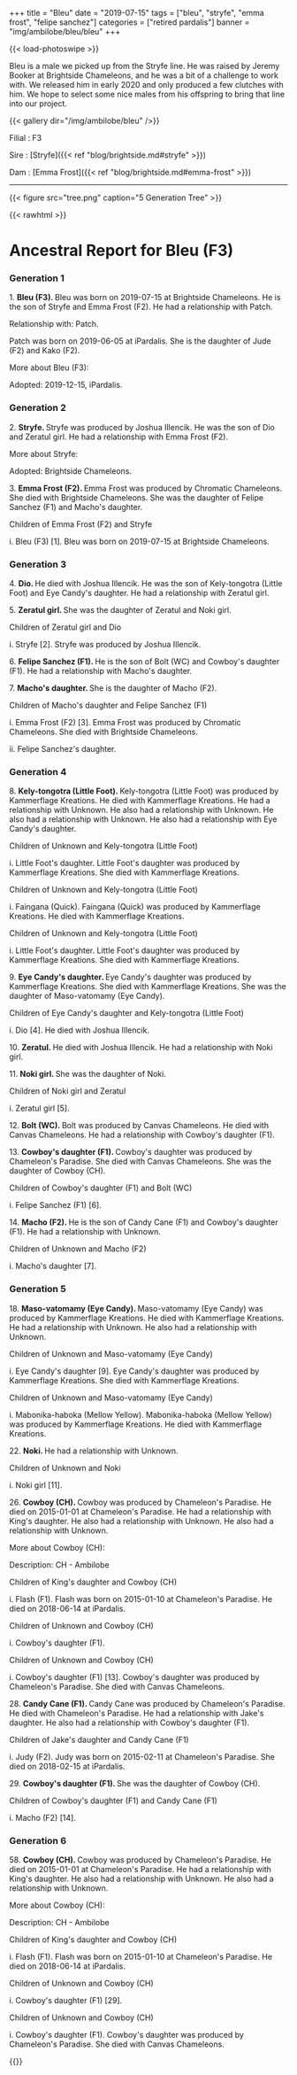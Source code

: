 +++
title = "Bleu"
date = "2019-07-15"
tags = ["bleu", "stryfe", "emma frost", "felipe sanchez"]
categories = ["retired pardalis"]
banner = "img/ambilobe/bleu/bleu"
+++

{{< load-photoswipe >}}

Bleu is a male we picked up from the Stryfe line. He was raised by Jeremy Booker at Brightside Chameleons, and he was a bit of a challenge to work with. We released him in early 2020 and only produced a few clutches with him. We hope to select some nice males from his offspring to bring that line into our project.

{{< gallery dir="/img/ambilobe/bleu" />}}

Filial
: F3

Sire
: [Stryfe]({{< ref "blog/brightside.md#stryfe" >}})

Dam
: [Emma Frost]({{< ref "blog/brightside.md#emma-frost" >}})

---

{{< figure src="tree.png" caption="5 Generation Tree" >}}

{{< rawhtml >}}
  <div id="grampstextdoc">
    <div id="header">
      <h1>Ancestral Report for Bleu (F3)</h1>
    </div>
    <h3>Generation 1</h3>
    <img align="right" alt="" border="0" src="isbleu.jpg" />
    <p>1. <strong>Bleu (F3). </strong>Bleu was born on 2019-07-15 at Brightside Chameleons.  He is the son of Stryfe and Emma Frost (F2). He had a relationship with Patch. </p>
    <p />Relationship with: Patch.</p>
    <p>Patch was born on 2019-06-05 at iPardalis.  She is the daughter of Jude (F2) and Kako (F2). </p>
    <p>More about Bleu (F3):</p>
    <p>Adopted: 2019-12-15, iPardalis.  </p>
    <h3>Generation 2</h3>
    <img align="right" alt="" border="0" src="isstryfe.jpg" />
    <p>2. <strong>Stryfe. </strong>Stryfe was produced by Joshua Illencik.  He was the son of Dio and Zeratul girl. He had a relationship with Emma Frost (F2). </p>
    <p>More about Stryfe:</p>
    <p>Adopted: Brightside Chameleons.  </p>
    <p>3. <strong>Emma Frost (F2). </strong>Emma Frost was produced by Chromatic Chameleons.  She died with Brightside Chameleons.  She was the daughter of Felipe Sanchez (F1) and Macho's daughter. </p>
    <p>Children of Emma Frost (F2) and Stryfe</p>
    <p>i. Bleu (F3) [1]. Bleu was born on 2019-07-15 at Brightside Chameleons.  </p>
    <h3>Generation 3</h3>
    <img align="right" alt="" border="0" src="isdio.jpg" />
    <p>4. <strong>Dio. </strong>He died with Joshua Illencik.  He was the son of Kely-tongotra (Little Foot) and Eye Candy's daughter. He had a relationship with Zeratul girl. </p>
    <p>5. <strong>Zeratul girl. </strong>She was the daughter of Zeratul and Noki girl. </p>
    <p>Children of Zeratul girl and Dio</p>
    <p>i. Stryfe [2]. Stryfe was produced by Joshua Illencik.  </p>
    <img align="right" alt="" border="0" src="isfelipe.jpg" />
    <p>6. <strong>Felipe Sanchez (F1). </strong>He is the son of Bolt (WC) and Cowboy's daughter (F1). He had a relationship with Macho's daughter. </p>
    <p>7. <strong>Macho's daughter. </strong>She is the daughter of Macho (F2). </p>
    <p>Children of Macho's daughter and Felipe Sanchez (F1)</p>
    <p>i. Emma Frost (F2) [3]. Emma Frost was produced by Chromatic Chameleons.  She died with Brightside Chameleons.  </p>
    <p>ii. Felipe Sanchez's daughter. </p>
    <h3>Generation 4</h3>
    <img align="right" alt="" border="0" src="is67305517_409741402974100_605981746156011520_n.jpg" />
    <p>8. <strong>Kely-tongotra (Little Foot). </strong>Kely-tongotra (Little Foot) was produced by Kammerflage Kreations.  He died with Kammerflage Kreations.  He had a relationship with Unknown. He also had a relationship with Unknown. He also had a relationship with Unknown. He also had a relationship with Eye Candy's daughter. </p>
    <p>Children of Unknown and Kely-tongotra (Little Foot)</p>
    <p>i. Little Foot's daughter. Little Foot's daughter was produced by Kammerflage Kreations.  She died with Kammerflage Kreations.  </p>
    <p>Children of Unknown and Kely-tongotra (Little Foot)</p>
    <p>i. Faingana (Quick). Faingana (Quick) was produced by Kammerflage Kreations.  He died with Kammerflage Kreations.  </p>
    <p>Children of Unknown and Kely-tongotra (Little Foot)</p>
    <p>i. Little Foot's daughter. Little Foot's daughter was produced by Kammerflage Kreations.  She died with Kammerflage Kreations.  </p>
    <p>9. <strong>Eye Candy's daughter. </strong>Eye Candy's daughter was produced by Kammerflage Kreations.  She died with Kammerflage Kreations.  She was the daughter of Maso-vatomamy (Eye Candy). </p>
    <p>Children of Eye Candy's daughter and Kely-tongotra (Little Foot)</p>
    <p>i. Dio [4]. He died with Joshua Illencik.  </p>
    <img align="right" alt="" border="0" src="iszeratul.jpg" />
    <p>10. <strong>Zeratul. </strong>He died with Joshua Illencik.  He had a relationship with Noki girl. </p>
    <p>11. <strong>Noki girl. </strong>She was the daughter of Noki. </p>
    <p>Children of Noki girl and Zeratul</p>
    <p>i. Zeratul girl [5]. </p>
    <img align="right" alt="" border="0" src="isbolt.jpg" />
    <p>12. <strong>Bolt (WC). </strong>Bolt was produced by Canvas Chameleons.  He died with Canvas Chameleons.  He had a relationship with Cowboy's daughter (F1). </p>
    <p>13. <strong>Cowboy's daughter (F1). </strong>Cowboy's daughter was produced by Chameleon's Paradise.  She died with Canvas Chameleons.  She was the daughter of Cowboy (CH). </p>
    <p>Children of Cowboy's daughter (F1) and Bolt (WC)</p>
    <p>i. Felipe Sanchez (F1) [6]. </p>
    <img align="right" alt="" border="0" src="ismacho.jpg" />
    <p>14. <strong>Macho (F2). </strong>He is the son of Candy Cane (F1) and Cowboy's daughter (F1). He had a relationship with Unknown. </p>
    <p>Children of Unknown and Macho (F2)</p>
    <p>i. Macho's daughter [7]. </p>
    <h3>Generation 5</h3>
    <img align="right" alt="" border="0" src="iseyecandy.jpg" />
    <p>18. <strong>Maso-vatomamy (Eye Candy). </strong>Maso-vatomamy (Eye Candy) was produced by Kammerflage Kreations.  He died with Kammerflage Kreations.  He had a relationship with Unknown. He also had a relationship with Unknown. </p>
    <p>Children of Unknown and Maso-vatomamy (Eye Candy)</p>
    <p>i. Eye Candy's daughter [9]. Eye Candy's daughter was produced by Kammerflage Kreations.  She died with Kammerflage Kreations.  </p>
    <p>Children of Unknown and Maso-vatomamy (Eye Candy)</p>
    <p>i. Mabonika-haboka (Mellow Yellow). Mabonika-haboka (Mellow Yellow) was produced by Kammerflage Kreations.  He died with Kammerflage Kreations.  </p>
    <img align="right" alt="" border="0" src="isnoki.jpg" />
    <p>22. <strong>Noki. </strong>He had a relationship with Unknown. </p>
    <p>Children of Unknown and Noki</p>
    <p>i. Noki girl [11]. </p>
    <img align="right" alt="" border="0" src="isCowboy.jpg" />
    <p>26. <strong>Cowboy (CH). </strong>Cowboy was produced by Chameleon's Paradise.  He died on 2015-01-01 at Chameleon's Paradise.  He had a relationship with King's daughter. He also had a relationship with Unknown. He also had a relationship with Unknown. </p>
    <p>More about Cowboy (CH):</p>
    <p>Description: CH - Ambilobe</p>
    <p>Children of King's daughter and Cowboy (CH)</p>
    <p>i. Flash (F1). Flash was born on 2015-01-10 at Chameleon's Paradise.  He died on 2018-06-14 at iPardalis.  </p>
    <p>Children of Unknown and Cowboy (CH)</p>
    <p>i. Cowboy's daughter (F1). </p>
    <p>Children of Unknown and Cowboy (CH)</p>
    <p>i. Cowboy's daughter (F1) [13]. Cowboy's daughter was produced by Chameleon's Paradise.  She died with Canvas Chameleons.  </p>
    <img align="right" alt="" border="0" src="isCandy Cane.jpg" />
    <p>28. <strong>Candy Cane (F1). </strong>Candy Cane was produced by Chameleon's Paradise.  He died with Chameleon's Paradise.  He had a relationship with Jake's daughter. He also had a relationship with Cowboy's daughter (F1). </p>
    <p>Children of Jake's daughter and Candy Cane (F1)</p>
    <p>i. Judy (F2). Judy was born on 2015-02-11 at Chameleon's Paradise.  She died on 2018-02-15 at iPardalis.  </p>
    <p>29. <strong>Cowboy's daughter (F1). </strong>She was the daughter of Cowboy (CH). </p>
    <p>Children of Cowboy's daughter (F1) and Candy Cane (F1)</p>
    <p>i. Macho (F2) [14]. </p>
    <h3>Generation 6</h3>
    <img align="right" alt="" border="0" src="isCowboy.jpg" />
    <p>58. <strong>Cowboy (CH). </strong>Cowboy was produced by Chameleon's Paradise.  He died on 2015-01-01 at Chameleon's Paradise.  He had a relationship with King's daughter. He also had a relationship with Unknown. He also had a relationship with Unknown. </p>
    <p>More about Cowboy (CH):</p>
    <p>Description: CH - Ambilobe</p>
    <p>Children of King's daughter and Cowboy (CH)</p>
    <p>i. Flash (F1). Flash was born on 2015-01-10 at Chameleon's Paradise.  He died on 2018-06-14 at iPardalis.  </p>
    <p>Children of Unknown and Cowboy (CH)</p>
    <p>i. Cowboy's daughter (F1) [29]. </p>
    <p>Children of Unknown and Cowboy (CH)</p>
    <p>i. Cowboy's daughter (F1). Cowboy's daughter was produced by Chameleon's Paradise.  She died with Canvas Chameleons.  </p>
  </div>
{{</ rawhtml >}}

